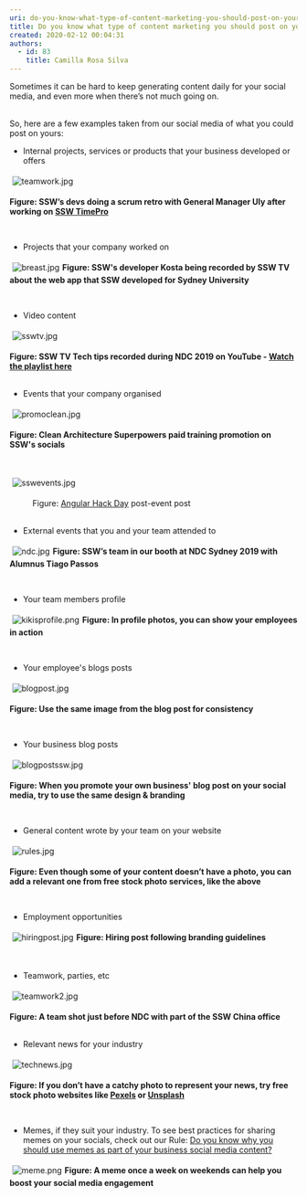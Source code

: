 ```yaml
---
uri: do-you-know-what-type-of-content-marketing-you-should-post-on-your-socials
title: Do you know what type of content marketing you should post on your socials?
created: 2020-02-12 00:04:31
authors:
  - id: 83
    title: Camilla Rosa Silva
---
```





<span class='intro'> Sometimes it can be hard to keep generating content daily for your social media, and even more when there’s not much going on.<br><br> </span>

<p>​So, here are a few examples&#160;taken from our social media&#160;of what you could post on yours&#58;<br></p><p></p><ul><li>Internal projects, services&#160;or products that your business&#160;developed or offers<br></li></ul><dl class="ssw15-rteElement-ImageArea"><img src="/SiteAssets/type-of-content-marketing-you-should-post/teamwork.jpg" alt="teamwork.jpg" style="margin&#58;5px;" /></dl><dl class="ssw15-rteElement-ImageArea"><strong>Figure&#58; SSW’s devs doing a scrum retro with General Manager&#160;Uly after working on <a href="https&#58;//sswtimepro.com/">SSW TimePro​</a></strong><br></dl><dl class="ssw15-rteElement-ImageArea"><br></dl><div><ul><li>​​Projects that your company&#160;worked on​<br></li></ul></div><dl class="ssw15-rteElement-ImageArea"><img src="/SiteAssets/type-of-content-marketing-you-should-post/breast.jpg" alt="breast.jpg" style="margin&#58;5px;" /><strong>Figure&#58; SSW's&#160;developer Kosta being recorded by SSW TV about the web app that SSW&#160;developed for Sydney University​</strong><strong><dl class="ssw15-rteElement-ImageArea"><br></dl></strong></dl><ul><li>Video content​<br></li></ul><dl class="ssw15-rteElement-ImageArea"><img src="/SiteAssets/type-of-content-marketing-you-should-post/sswtv.jpg" alt="sswtv.jpg" style="margin&#58;5px;" /></dl><div><strong>​Figure&#58; SSW TV Tech tips recorded during NDC 2019 on YouTube​ - <a href="https&#58;//www.youtube.com/playlist?list=PLpiOR7CBNvlqSNO-jkFxuAqy9uL6vnfkx">Watch the playlist here​</a></strong><br></div><div><br></div><ul><li>Events that <span style="background-color&#58;initial;">your company organised</span></li></ul><dl class="ssw15-rteElement-ImageArea"><img src="/SiteAssets/type-of-content-marketing-you-should-post/promoclean.jpg" alt="promoclean.jpg" style="margin&#58;5px;" /></dl><dl class="ssw15-rteElement-ImageArea"><strong>Figure&#58; Clean Architecture Superpowers&#160;paid training promotion on SSW's&#160;socials</strong><br></dl><dl class="ssw15-rteElement-ImageArea"><br></dl><dl class="ssw15-rteElement-ImageArea"><img src="/SiteAssets/type-of-content-marketing-you-should-post/sswevents.jpg" alt="sswevents.jpg" style="margin&#58;5px;" /></dl><dd class="ssw15-rteElement-FigureNormal">Figure&#58; <a href="https&#58;//angularhackday.com/">Angular Hack Day</a> post-event post<br></dd><dd class="ssw15-rteElement-FigureNormal"><br></dd><ul><li>External events that you and your team attended to<br></li></ul><dl class="ssw15-rteElement-ImageArea"><img src="/SiteAssets/type-of-content-marketing-you-should-post/ndc.jpg" alt="ndc.jpg" style="margin&#58;5px;" /><strong>Figure&#58; SSW’s team in our&#160;booth at NDC Sydney 2019 with Alumnus Tiago Passos</strong><br></dl><dl class="ssw15-rteElement-ImageArea"><br></dl><ul><li>Your team members profile</li></ul><div><dl class="ssw15-rteElement-ImageArea"><img src="/SiteAssets/type-of-content-marketing-you-should-post/kikisprofile.png" alt="kikisprofile.png" style="margin&#58;5px;" /><strong>Figure&#58; In profile photos, you can show your employees in action</strong><br></dl><br></div><ul><li>Your employee's blogs&#160;posts<br></li></ul><dl class="ssw15-rteElement-ImageArea"><img src="/SiteAssets/type-of-content-marketing-you-should-post/blogpost.jpg" alt="blogpost.jpg" style="margin&#58;5px;" /></dl><dl class="ssw15-rteElement-ImageArea"><strong>Figure&#58; Use the same image from the blog post for consistency</strong><br></dl><dl class="ssw15-rteElement-ImageArea"><br></dl><ul><li>Your business blog posts</li></ul><dl class="ssw15-rteElement-ImageArea"><img src="/SiteAssets/type-of-content-marketing-you-should-post/blogpostssw.jpg" alt="blogpostssw.jpg" style="margin&#58;5px;" /></dl><dl class="ssw15-rteElement-ImageArea"><strong>Figure&#58; When you promote your own business'&#160;blog post on your social media, try to use the same design &amp; branding</strong><br></dl><dl class="ssw15-rteElement-ImageArea"><br></dl><ul><li>General content wrote&#160;by your team on your website<br></li></ul><dl class="ssw15-rteElement-ImageArea"><img src="/SiteAssets/type-of-content-marketing-you-should-post/rules.jpg" alt="rules.jpg" style="margin&#58;5px;" /></dl><dl class="ssw15-rteElement-ImageArea"><strong>Figure&#58; Even though some of your content&#160;doesn’t have a photo, you can add a relevant one from free stock photo services, like the above</strong><br></dl><dl class="ssw15-rteElement-ImageArea"><br></dl><ul><li>Employment opportunities<br></li></ul><dl class="ssw15-rteElement-ImageArea"><img src="/SiteAssets/type-of-content-marketing-you-should-post/hiringpost.jpg" alt="hiringpost.jpg" style="margin&#58;5px;" /><strong>Figure&#58; Hiring post following branding guidelines</strong><strong><dl class="ssw15-rteElement-ImageArea"><br></dl></strong></dl><ul><li>Teamwork, parties, etc<br></li></ul><dl class="ssw15-rteElement-ImageArea"><img src="/SiteAssets/type-of-content-marketing-you-should-post/teamwork2.jpg" alt="teamwork2.jpg" style="margin&#58;5px;" /></dl><div><strong>Figure&#58; A team shot just before NDC with part of&#160;the SSW China office</strong><br></div><div><strong><br></strong></div><ul><li><span style="background-color&#58;initial;">Relevant news for your industry</span></li></ul><dl class="ssw15-rteElement-ImageArea"><img src="/SiteAssets/type-of-content-marketing-you-should-post/technews.jpg" alt="technews.jpg" style="margin&#58;5px;" /></dl><dl class="ssw15-rteElement-ImageArea"><strong>Figure&#58; If you don’t have a catchy photo to represent your news, try free stock photo websites like <a href="https&#58;//www.pexels.com/">Pexels</a> or <a href="https&#58;//unsplash.com/">Unsplash​</a></strong><br></dl><div><br></div><ul><li>Memes, if they suit your industry. To see best&#160;practices for sharing memes on your socials, check out our Rule&#58;&#160;​<a href="/_layouts/15/FIXUPREDIRECT.ASPX?WebId=3dfc0e07-e23a-4cbb-aac2-e778b71166a2&amp;TermSetId=07da3ddf-0924-4cd2-a6d4-a4809ae20160&amp;TermId=a79d64e4-ed1b-441a-9db1-95e1777c7b12">Do you know why you should use memes as part of your business social media content?</a></li></ul><dl class="ssw15-rteElement-ImageArea"><img src="/SiteAssets/type-of-content-marketing-you-should-post/meme.png" alt="meme.png" style="margin&#58;5px;" /><strong>Figure&#58; A meme once a week on weekends can help you boost your social media engagement</strong><br><br></dl>


